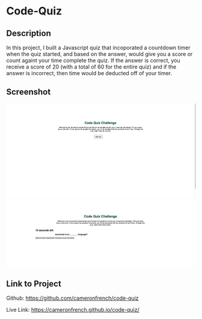 # Code-Quiz
## Description

In this project, I built a Javascript quiz that incoporated a countdown timer when the quiz started, and based on the answer, would give you a score or count againt your time complete the quiz. If the answer is correct, you receive a score of 20 (with a total of 60 for the entire quiz) and if the answer is incorrect, then time would be deducted off of your timer. 
## Screenshot

![code quiz](/assets/images/code-quiz-1.jpg)
![code quiz questions](/assets/images/code-quiz-2.jpg)

## Link to Project 

Github: https://github.com/cameronfrench/code-quiz

Live Link: https://cameronfrench.github.io/code-quiz/
